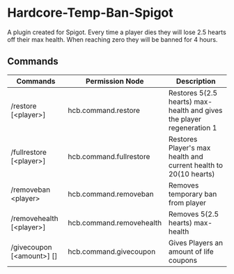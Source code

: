 # Hardcore-Temp-Ban-Spigot
A plugin created for Spigot. Every time a player dies they will lose 2.5 hearts off their max health. When reaching zero they will be banned for 4 hours.

## Commands
Commands | Permission Node | Description
------------ | ------------- | -------------
/restore \[\<player\>\] | hcb.command.restore | Restores 5(2.5 hearts) max-health and gives the player regeneration 1
/fullrestore \[\<player\>\] | hcb.command.fullrestore | Restores Player's max health and current health to 20(10 hearts)
/removeban \<player\> | hcb.command.removeban | Removes temporary ban from player
/removehealth \[\<player\>\] | hcb.command.removehealth | Removes 5(2.5 hearts) max-health
/givecoupon \[\<amount\>\] [<player>] | hcb.command.givecoupon | Gives Players an amount of life coupons
